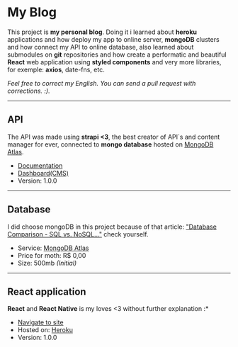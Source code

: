 # My Blog
This project is **my personal blog**. Doing it i learned about **heroku** applications and how deploy my app to online server, **mongoDB** clusters and how connect my API to online database, also learned about submodules on **git** repositories and how create a performatic and beautiful **React** web application using **styled components** and very more libraries, for exemple: **axios**, date-fns, etc. 

*Feel free to correct my English. You can send a pull request with corrections. :).*

---

## API
The API was made using **strapi <3**, the best creator of API`s and content manager for ever, connected to **mongo database** hosted on [MongoDB Atlas](https://www.mongodb.com/cloud/atlas).

- [Documentation](https://api-blog-lucas.herokuapp.com/documentation/v1.0.0)
- [Dashboard(CMS)](https://api-blog-lucas.herokuapp.com/)
- Version: 1.0.0

---

## Database
I did choose mongoDB in this project because of that article: ["Database Comparison - SQL vs. NoSQL..."](https://medium.com/profil-software-blog/database-compare-sql-vs-nosql-mysql-vs-postgresql-vs-redis-vs-mongodb-3da5f41c31b5) check yourself.

- Service: [MongoDB Atlas](https://www.mongodb.com/cloud/atlas)
- Price for moth: R$ 0,00
- Size: 500mb *(Initial)*

---

## React application
**React** and **React Native** is my loves <3 without further explanation :*

- [Navigate to site](https://lucas-santos-dev.herokuapp.com/)
- Hosted on: [Heroku](https://herolu.com)
- Version: 1.0.0